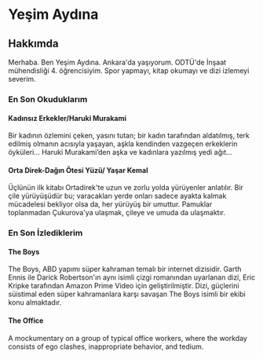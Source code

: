 <h1>Yeşim Aydına</h1>
<h2>Hakkımda</h2>
<p>
    Merhaba. Ben Yeşim Aydına. Ankara'da yaşıyorum. ODTÜ'de İnşaat mühendisliği 4. öğrencisiyim.
    Spor yapmayı, kitap okumayı ve dizi izlemeyi severim.
    <!--Yukarıda entera basıp satırı aşağıya indirdim ama bunun sayfada böyle görünmeyeceğini biliyorum.
    Sadece yazarken kendim bütün görebileyim diye yaptım.-->
</p>
  <h3>En Son Okuduklarım</h3>
      <h4>Kadınsız Erkekler/Haruki Murakami</h4>
        <p>Bir kadının özlemini çeken, yasını tutan; bir kadın tarafından aldatılmış, 
    terk edilmiş olmanın acısıyla yaşayan, aşkla kendinden vazgeçen erkeklerin öyküleri…
    Haruki Murakami’den aşka ve kadınlara yazılmış yedi ağıt… </p>
      <h4>Orta Direk-Dağın Ötesi Yüzü/ Yaşar Kemal</h4>
        <p>Üçlünün ilk kitabı Ortadirek'te uzun ve zorlu yolda yürüyenler anlatılır. 
    Bir çile yürüyüşüdür bu; varacakları yerde onları sadece ayakta kalmak mücadelesi bekliyor olsa da, 
    her yürüyüş bir umuttur. Pamuklar toplanmadan Çukurova'ya ulaşmak, çileye ve umuda da ulaşmaktır.</p>
  <h3>En Son İzlediklerim</h3>
      <h4>The Boys</h4>
        <p>The Boys, ABD yapımı süper kahraman temalı bir internet dizisidir. Garth Ennis ile 
            Darick Robertson'ın aynı isimli çizgi romanından uyarlanan dizi, Eric Kripke tarafından
             Amazon Prime Video için geliştirilmiştir. Dizi, güçlerini süistimal eden süper kahramanlara 
             karşı savaşan The Boys isimli bir ekibi konu almaktadır.</p>
      <h4>The Office</h4>
        <p> A mockumentary on a group of typical office workers, where the workday consists of ego clashes,
             inappropriate behavior, and tedium.</p>
